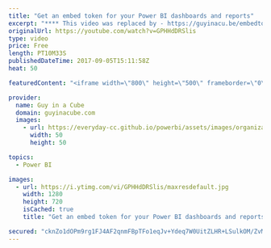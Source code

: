 ```yaml
---
title: "Get an embed token for your Power BI dashboards and reports"
excerpt: "**** This video was replaced by - https://guyinacu.be/embedtoken ****  In this video, Adam shows you how you can use the Power BI REST APIs to get an embed token. This is done with the GenerateToken API. In order to do this, you have to register an app with Azure Active Directory, then you need to write"
originalUrl: https://youtube.com/watch?v=GPHHdDRSlis
type: video
price: Free
length: PT10M33S
publishedDateTime: 2017-09-05T15:11:58Z
heat: 50

featuredContent: "<iframe width=\"800\" height=\"500\" frameborder=\"0\" src=\"https://www.youtube.com/embed/GPHHdDRSlis\" allow=\"accelerometer; autoplay; encrypted-media; gyroscope; picture-in-picture\" allowfullscreen></iframe>"

provider:
  name: Guy in a Cube
  domain: guyinacube.com
  images:
    - url: https://everyday-cc.github.io/powerbi/assets/images/organizations/guyinacube.com-50x50.jpg
      width: 50
      height: 50

topics:
  - Power BI

images:
  - url: https://i.ytimg.com/vi/GPHHdDRSlis/maxresdefault.jpg
    width: 1280
    height: 720
    isCached: true
    title: "Get an embed token for your Power BI dashboards and reports"

secured: "cknZo1dOPm9rg1FJ4AF2qnmFBpTFo1eqJv+Ydeq7W0UitZLHR+LSulkOM/ZvMocO2FhLmAXYGB/DtcXaq0+zA/e6dMeDIhDBXSrMXfobLbTmDf3eVxKaPkkavfpF/XYQeY3yx0DgYIsnY5saW9gAweRz6LmV7jESvfQ0ky85QeAiBVzLL1KrxUhGsZ3i9xHztCe8N++oAc1VKdZcCcaQ61LFLGQgYwmUhsieMXhMyp5uSB2+CMo19fHH3Sq50GljrtGvBtsd0HjuWTF8jbLzJaVxNEK9uD40xwdfGdjEgwq600YGT3DRMIAS6DFFhEP3DJTnyWcuzC8cBmEDPf+O0lRuKrZLMoZDxiBv/9Xr2IzotFDcsbOlUAzwXgYR8NvPJG5nnurLYnAmBGcrExCKJewaOPv79VKiy1qqLmIBYb8=;LqSP+gM3dWRl6GPzN4Bc6w=="
---
```


